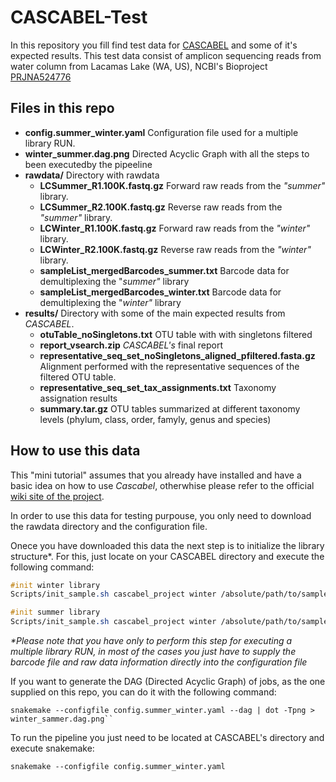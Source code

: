 # CASCABEL-Test
In this repository you fill find test data for [CASCABEL](https://github.com/AlejandroAb/CASCABEL) and some of it's expected results.
This test data consist of amplicon sequencing reads from water column from Lacamas Lake (WA, US), NCBI's Bioproject [PRJNA524776](https://www.ncbi.nlm.nih.gov/bioproject/PRJNA524776)   

## Files in this repo

- **config.summer_winter.yaml** Configuration file used for a multiple library RUN. 
- **winter_summer.dag.png** Directed Acyclic Graph with all the steps to been executedby the pipeeline 
- **rawdata/** Directory with rawdata
  - **LCSummer_R1.100K.fastq.gz** Forward raw reads from the *"summer"* library.
  - **LCSummer_R2.100K.fastq.gz** Reverse raw reads from the *"summer"* library.
  - **LCWinter_R1.100K.fastq.gz** Forward raw reads from the *"winter"* library.
  - **LCWinter_R2.100K.fastq.gz** Reverse raw reads from the *"winter"* library.
  - **sampleList_mergedBarcodes_summer.txt** Barcode data for demultiplexing the "*summer"* library 
  - **sampleList_mergedBarcodes_winter.txt** Barcode data for demultiplexing the "*winter"* library 
- **results/** Directory with some of the main expected results from _CASCABEL_.
  - **otuTable_noSingletons.txt** OTU table with with singletons filtered
  - **report_vsearch.zip** _CASCABEL's_ final report
  - **representative_seq_set_noSingletons_aligned_pfiltered.fasta.gz** Alignment performed with the representative sequences of the filtered OTU table.
  - **representative_seq_set_tax_assignments.txt** Taxonomy assignation results
  - **summary.tar.gz** OTU tables summarized at different taxonomy levels (phylum, class, order, famyly, genus and species)
  
## How to use this data

This "mini tutorial" assumes that you already have installed and have a basic idea on how to use _Cascabel_, otherwhise please refer to the official [wiki site of the project](https://github.com/AlejandroAb/CASCABEL/wiki).

In order to use this data for testing purpouse, you only need to download the rawdata directory and the configuration file.

Onece you have downloaded this data the next step is to initialize the library structure*. For this, just locate on your CASCABEL directory and execute the following command:
```sass
#init winter library
Scripts/init_sample.sh cascabel_project winter /absolute/path/to/sampleList_mergedBarcodes_winter.txt /absolute/path/to/LCWinter_R1.100K.fastq.gz /absolute/path/to/LCWinter_R2.100K.fastq.gz

#init summer library
Scripts/init_sample.sh cascabel_project winter /absolute/path/to/sampleList_mergedBarcodes_summer.txt /absolute/path/to/LCSummer_R1.100K.fastq.gz /absolute/path/to/LCSummer_R2.100K.fastq.gz
```
_*Please note that you have only to perform this step for executing a multiple library RUN, in most of the cases you just have to supply the barcode file and raw data information directly into the configuration file_

If you want to generate the DAG (Directed Acyclic Graph) of jobs, as the one supplied on this repo, you can do it with the following command:

```
snakemake --configfile config.summer_winter.yaml --dag | dot -Tpng > winter_sammer.dag.png``
```
To run the pipeline you just need to be located at CASCABEL's directory and execute snakemake:
```
snakemake --configfile config.summer_winter.yaml
```

